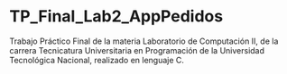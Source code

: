 # TP_Final_Lab2_AppPedidos

Trabajo Práctico Final de la materia Laboratorio de Computación II, de la carrera Tecnicatura Universitaria en Programación de la Universidad Tecnológica Nacional, realizado en lenguaje C.
